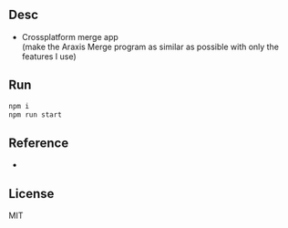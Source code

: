 ## Desc
- Crossplatform merge app<br/>
(make the Araxis Merge program as similar as possible with only the features I use)

## Run
```bash
npm i
npm run start
```

## Reference
- 

## License
MIT
